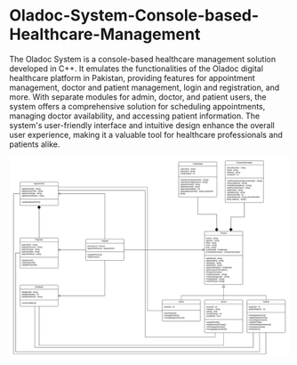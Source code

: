 # Oladoc-System-Console-based-Healthcare-Management

  <p>
    The Oladoc System is a console-based healthcare management solution developed in C++. It emulates the functionalities of the Oladoc
    digital healthcare platform in Pakistan, providing features for appointment management, doctor and patient management, login and 
    registration, and more. With separate modules for admin, doctor, and patient users, the system offers a comprehensive solution for 
    scheduling appointments, managing doctor availability, and accessing patient information. The system's user-friendly interface and
    intuitive design enhance the overall user experience, making it a valuable tool for healthcare professionals and patients alike.
  </p>
  <img src="i211379_H.png"/>

